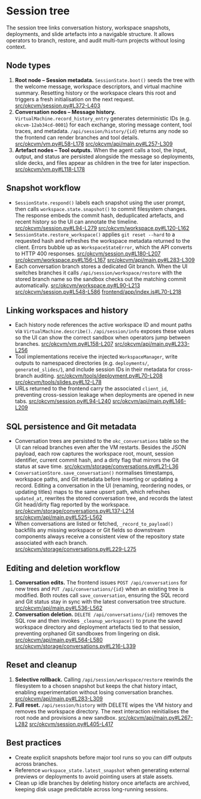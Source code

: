 # Session tree

The session tree links conversation history, workspace snapshots, deployments, and
slide artefacts into a navigable structure. It allows operators to branch, restore,
and audit multi-turn projects without losing context.

## Node types

1. **Root node – Session metadata.** `SessionState.boot()` seeds the tree with the
   welcome message, workspace descriptors, and virtual machine summary. Resetting
   history or the workspace clears this root and triggers a fresh initialisation
   on the next request. [src/okcvm/session.py#L372-L403](../src/okcvm/session.py#L372-L403)
2. **Conversation nodes – Message history.** `VirtualMachine.record_history_entry`
   generates deterministic IDs (e.g. `okcvm-12ab34cd-0001`) for each exchange,
   storing message content, tool traces, and metadata. `/api/session/history/{id}`
   returns any node so the frontend can render branches and tool details. [src/okcvm/vm.py#L58-L178](../src/okcvm/vm.py#L58-L178) [src/okcvm/api/main.py#L257-L309](../src/okcvm/api/main.py#L257-L309)
3. **Artefact nodes – Tool outputs.** When the agent calls a tool, the input,
   output, and status are persisted alongside the message so deployments, slide
   decks, and files appear as children in the tree for later inspection. [src/okcvm/vm.py#L118-L178](../src/okcvm/vm.py#L118-L178)

## Snapshot workflow

- `SessionState.respond()` labels each snapshot using the user prompt, then calls
  `workspace.state.snapshot()` to commit filesystem changes. The response embeds
  the commit hash, deduplicated artefacts, and recent history so the UI can
  annotate the timeline. [src/okcvm/session.py#L94-L279](../src/okcvm/session.py#L94-L279) [src/okcvm/workspace.py#L120-L162](../src/okcvm/workspace.py#L120-L162)
- `SessionState.restore_workspace()` applies `git reset --hard` to a requested
  hash and refreshes the workspace metadata returned to the client. Errors bubble
  up as `WorkspaceStateError`, which the API converts to HTTP 400 responses. [src/okcvm/session.py#L180-L207](../src/okcvm/session.py#L180-L207) [src/okcvm/workspace.py#L156-L167](../src/okcvm/workspace.py#L156-L167) [src/okcvm/api/main.py#L283-L309](../src/okcvm/api/main.py#L283-L309)
- Each conversation branch stores a dedicated Git branch. When the UI switches
  branches it calls `/api/session/workspace/restore` with the stored branch
  name so the sandbox checks out the matching commit automatically. [src/okcvm/workspace.py#L90-L213](../src/okcvm/workspace.py#L90-L213) [src/okcvm/session.py#L548-L586](../src/okcvm/session.py#L548-L586) [frontend/app/index.js#L70-L218](../frontend/app/index.js#L70-L218)

## Linking workspaces and history

- Each history node references the active workspace ID and mount paths via
  `VirtualMachine.describe()`. `/api/session/info` exposes these values so the UI
  can show the correct sandbox when operators jump between branches. [src/okcvm/vm.py#L158-L207](../src/okcvm/vm.py#L158-L207) [src/okcvm/api/main.py#L233-L256](../src/okcvm/api/main.py#L233-L256)
- Tool implementations receive the injected `WorkspaceManager`, write outputs to
  namespaced directories (e.g. `deployments/`, `generated_slides/`), and include
  session IDs in their metadata for cross-branch auditing. [src/okcvm/tools/deployment.py#L70-L208](../src/okcvm/tools/deployment.py#L70-L208) [src/okcvm/tools/slides.py#L12-L78](../src/okcvm/tools/slides.py#L12-L78)
- URLs returned to the frontend carry the associated `client_id`, preventing
  cross-session leakage when deployments are opened in new tabs. [src/okcvm/session.py#L94-L240](../src/okcvm/session.py#L94-L240) [src/okcvm/api/main.py#L146-L209](../src/okcvm/api/main.py#L146-L209)

## SQL persistence and Git metadata

- Conversation trees are persisted to the `okc_conversations` table so the UI
  can reload branches even after the VM restarts. Besides the JSON payload, each
  row captures the workspace root, mount, session identifier, current commit
  hash, and a dirty flag that mirrors the Git status at save time. [src/okcvm/storage/conversations.py#L21-L36](../src/okcvm/storage/conversations.py#L21-L36)
- `ConversationStore.save_conversation()` normalises timestamps, workspace
  paths, and Git metadata before inserting or updating a record. Editing a
  conversation in the UI (renaming, reordering nodes, or updating titles) maps
  to the same upsert path, which refreshes `updated_at`, rewrites the stored
  conversation tree, and records the latest Git head/dirty flag reported by the workspace. [src/okcvm/storage/conversations.py#L137-L214](../src/okcvm/storage/conversations.py#L137-L214) [src/okcvm/api/main.py#L525-L562](../src/okcvm/api/main.py#L525-L562)
- When conversations are listed or fetched, `_record_to_payload()` backfills
  any missing workspace or Git fields so downstream components always receive a
  consistent view of the repository state associated with each branch. [src/okcvm/storage/conversations.py#L229-L275](../src/okcvm/storage/conversations.py#L229-L275)

## Editing and deletion workflow

1. **Conversation edits.** The frontend issues `POST /api/conversations` for new
   trees and `PUT /api/conversations/{id}` when an existing tree is modified.
   Both routes call `save_conversation`, ensuring the SQL record and Git status
   stay in sync with the latest conversation tree structure. [src/okcvm/api/main.py#L536-L562](../src/okcvm/api/main.py#L536-L562)
2. **Conversation deletion.** `DELETE /api/conversations/{id}` removes the SQL
   row and then invokes `_cleanup_workspace()` to prune the saved workspace
   directory and deployment artefacts tied to that session, preventing orphaned
   Git sandboxes from lingering on disk. [src/okcvm/api/main.py#L564-L580](../src/okcvm/api/main.py#L564-L580) [src/okcvm/storage/conversations.py#L216-L339](../src/okcvm/storage/conversations.py#L216-L339)

## Reset and cleanup

1. **Selective rollback.** Calling `/api/session/workspace/restore` rewinds the
   filesystem to a chosen snapshot but keeps the chat history intact, enabling
   experimentation without losing conversation branches. [src/okcvm/api/main.py#L283-L309](../src/okcvm/api/main.py#L283-L309)
2. **Full reset.** `/api/session/history` with DELETE wipes the VM history and
   removes the workspace directory. The next interaction reinitialises the root
   node and provisions a new sandbox. [src/okcvm/api/main.py#L267-L282](../src/okcvm/api/main.py#L267-L282) [src/okcvm/session.py#L405-L417](../src/okcvm/session.py#L405-L417)

## Best practices

- Create explicit snapshots before major tool runs so you can diff outputs across
  branches.
- Reference `workspace_state.latest_snapshot` when generating external previews or
  deployments to avoid pointing users at stale assets.
- Clean up idle branches by deleting history once artefacts are archived, keeping
  disk usage predictable across long-running sessions.

